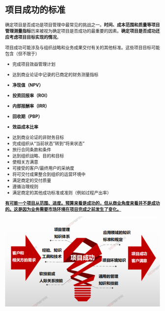 # 项目成功的标准

确定项目是否成功是项目管理中最常见的挑战之一。**时间、成本范围和质量等项目管理测量指标**历来被视为确定项目是否成功的最重要的因素。**确定项目是否成功还应考虑项目目标实现的情况**。



项目成功可能涉及与组织战略和业务成果交付有关的其他标准。这些项目目标可能包含（但不限于）

- 完成项目效益管理计划
- 达到商业论证中记录的已商定的财务测量指标



- **净现值（NPV）**
- **投资回报率（ROI）**
- **内部报酬率（IRR）**
- **回收期（PBP）**
- **效益成本比率**



>  

- 达到商业论证的非财务目标
- 完成组织从“当前状态”转到“将来状态”
- 旅行合同条款和条件
- 达到组织战略、目的和目标
- 使相关方满意
- 可接受的客户/最终用户的采纳度
- 将可交付成果整合到组织的运营环境中
- 满足商定的交付质量
- 遵循治理规则
- 满足商定的其他成功标准或准则（例如过程产出率）



<u>**有可能一个项目从范围、进度。预算来看是成功的，但从商业角度来看并不是成功的。这是因为业务需要市场环境在项目完成之前发生了变化。**</u>





![image-20210211170145131](assets/image-20210211170145131.png)